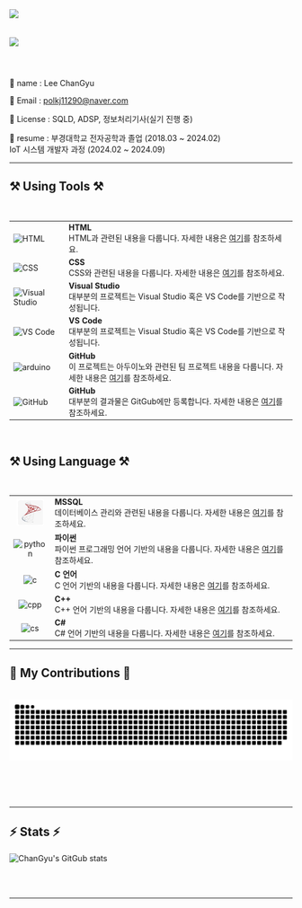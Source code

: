 <img align="left" src="https://visitor-badge.laobi.icu/badge?page_id=c9yu.c9yu" />

<h1>
    <img src="https://capsule-render.vercel.app/api?type=cylinder&color=314259&height=170&section=header&text=Hi%20There!%20%20I'm%20ChanGyu&fontSize=19&fontColor=FFFFFF" />
</h1>

<br/>

<div align="left">
 
 🔭 name : Lee ChanGyu
 
 🌱 Email : polkj11290@naver.com

 :memo: License : SQLD, ADSP, 정보처리기사(실기 진행 중)
 
 :roller_coaster: resume : 부경대학교 전자공학과 졸업 (2018.03 ~ 2024.02) <br> IoT 시스템 개발자 과정 (2024.02 ~ 2024.09)

 <hr/>
 
<h2 align="left">⚒️ Using Tools ⚒️</h2>
<br/>
<table>
  <tr>
    <td align="center">
        <div align="left">
          <img src="https://skillicons.dev/icons?i=html" alt="HTML">
        </div>
    </td>
    <td>
      <b>HTML</b><br>
      HTML과 관련된 내용을 다룹니다. 자세한 내용은 <a href="https://github.com/c9yu/basic-aspnet-2024">여기</a>를 참조하세요.
    </td>
  </tr>
  <tr>
    <td align="center">
        <div align="left">
          <img src="https://skillicons.dev/icons?i=css" alt="CSS">
        </div>
    </td>
    <td>
      <b>CSS</b><br>
      CSS와 관련된 내용을 다룹니다. 자세한 내용은 <a href="">여기</a>를 참조하세요.
    </td>
  </tr>
  <tr>
    <td align="center">
        <div align="left">
          <img src="https://skillicons.dev/icons?i=visualstudio" alt="Visual Studio">
        </div>
    </td>
    <td>
      <b>Visual Studio</b><br>
      대부분의 프로젝트는 Visual Studio 혹은 VS Code를 기반으로 작성됩니다.
    </td>
  </tr>
  <tr>
    <td align="center">
        <div align="left">
          <img src="https://skillicons.dev/icons?i=vscode" alt="VS Code">
        </div>
    </td>
    <td>
      <b>VS Code</b><br>
      대부분의 프로젝트는 Visual Studio 혹은 VS Code를 기반으로 작성됩니다.
    </td>
  </tr>
    <tr>
    <td align="center">
        <div align="left">
          <img src="https://skillicons.dev/icons?i=arduino" alt="arduino">
        </div>
    </td>
    <td>
      <b>GitHub</b><br>
      이 프로젝트는 아두이노와 관련된 팀 프로젝트 내용을 다룹니다. 자세한 내용은 <a href="https://github.com/c9yu/Smart-Factory">여기</a>를 참조하세요.
    </td>
  </tr>
  <tr>
    <td align="center">
        <div align="left">
          <img src="https://skillicons.dev/icons?i=github" alt="GitHub">
        </div>
    </td>
    <td>
      <b>GitHub</b><br>
      대부분의 결과물은 GitGub에만 등록합니다. 자세한 내용은 <a href="https://github.com/c9yu?tab=repositories">여기</a>를 참조하세요.
    </td>
  </tr>
</table>


<br/>

<h2 align="left">⚒️ Using Language ⚒️</h2>
<br/>
<table>
  <tr>
    <td align="center">
        <img src="https://raw.githubusercontent.com/c9yu/basic-database-2024/main/imamges/db012.png" width="48" height="48" alt="MSSQL">
    </td>
    <td>
      <b>MSSQL</b><br>
      데이터베이스 관리와 관련된 내용을 다룹니다. 자세한 내용은 <a href="https://github.com/c9yu/basic-database-2024">여기</a>를 참조하세요.
    </td>
  </tr>
  <tr>
    <td align="center">
        <img src="https://skillicons.dev/icons?i=python" alt="python">
    </td>
    <td>
      <b>파이썬</b><br>
      파이썬 프로그래밍 언어 기반의 내용을 다룹니다. 자세한 내용은 <a href="https://github.com/c9yu/basic-python-2024">여기</a>를 참조하세요.
    </td>
  </tr>
  <tr>
    <td align="center">
        <img src="https://skillicons.dev/icons?i=c" alt="c">
    </td>
    <td>
      <b>C 언어</b><br>
      C 언어 기반의 내용을 다룹니다. 자세한 내용은 <a href="https://github.com/c9yu/basic-TCP-IP-2024/tree/main/rpi">여기</a>를 참조하세요.
    </td>
  </tr>
  <tr>
    <td align="center">
        <img src="https://skillicons.dev/icons?i=cpp" alt="cpp">
    </td>
    <td>
      <b>C++</b><br>
      C++ 언어 기반의 내용을 다룹니다. 자세한 내용은 <a href="https://github.com/c9yu/basic-cpp-2024">여기</a>를 참조하세요.
    </td>
  </tr>
  <tr>
    <td align="center">
        <img src="https://skillicons.dev/icons?i=cs" alt="cs">
    </td>
    <td>
      <b>C#</b><br>
      C# 언어 기반의 내용을 다룹니다. 자세한 내용은 <a href="https://github.com/c9yu/basic-csharp-2024">여기</a>를 참조하세요.
    </td>
  </tr>
</table>

<hr/>

<div align="left">
  <h2>🐍 My Contributions 🐍</h2>
  <br>
  <img src="https://raw.githubusercontent.com/Platane/snk/output/github-contribution-grid-snake.svg" />
  
  <br/><br/><br/>
</div>

<hr/>

<h2 align="left">⚡ Stats ⚡</h2>

![ChanGyu's GitGub stats](https://github-readme-stats.vercel.app/api?username=c9yu&show_icons=true&theme=transparent)

<br/><br/>

<hr/>

<br/>
